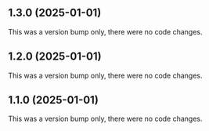 ## 1.3.0 (2025-01-01)

This was a version bump only, there were no code changes.

## 1.2.0 (2025-01-01)

This was a version bump only, there were no code changes.

## 1.1.0 (2025-01-01)

This was a version bump only, there were no code changes.